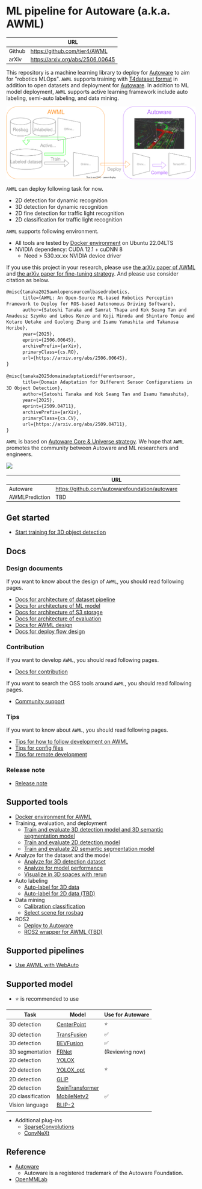 # ML pipeline for Autoware (a.k.a. AWML)

|        | URL                              |
| ------ | -------------------------------- |
| Github | https://github.com/tier4/AWML    |
| arXiv  | https://arxiv.org/abs/2506.00645 |

This repository is a machine learning library to deploy for [Autoware](https://github.com/autowarefoundation/autoware) to aim for "robotics MLOps".
`AWML` supports training with [T4dataset format](https://github.com/tier4/tier4_perception_dataset) in addition to open datasets and deployment for [Autoware](https://github.com/autowarefoundation/autoware).
In addition to ML model deployment, `AWML` supports active learning framework include auto labeling, semi-auto labeling, and data mining.

![](/docs/fig/AWML.drawio.svg)

`AWML` can deploy following task for now.

- 2D detection for dynamic recognition
- 3D detection for dynamic recognition
- 2D fine detection for traffic light recognition
- 2D classification for traffic light recognition

`AWML` supports following environment.

- All tools are tested by [Docker environment](Dockerfile) on Ubuntu 22.04LTS
- NVIDIA dependency: CUDA 12.1 + cuDNN 8
  - Need > 530.xx.xx NVIDIA device driver

If you use this project in your research, please use [the arXiv paper of AWML](https://arxiv.org/abs/2506.00645) and [the arXiv paper for fine-tuning strategy](https://arxiv.org/abs/2509.04711).
And please use consider citation as below.

```
@misc{tanaka2025awmlopensourcemlbasedrobotics,
      title={AWML: An Open-Source ML-based Robotics Perception Framework to Deploy for ROS-based Autonomous Driving Software},
      author={Satoshi Tanaka and Samrat Thapa and Kok Seang Tan and Amadeusz Szymko and Lobos Kenzo and Koji Minoda and Shintaro Tomie and Kotaro Uetake and Guolong Zhang and Isamu Yamashita and Takamasa Horibe},
      year={2025},
      eprint={2506.00645},
      archivePrefix={arXiv},
      primaryClass={cs.RO},
      url={https://arxiv.org/abs/2506.00645},
}

@misc{tanaka2025domainadaptationdifferentsensor,
      title={Domain Adaptation for Different Sensor Configurations in 3D Object Detection},
      author={Satoshi Tanaka and Kok Seang Tan and Isamu Yamashita},
      year={2025},
      eprint={2509.04711},
      archivePrefix={arXiv},
      primaryClass={cs.CV},
      url={https://arxiv.org/abs/2509.04711},
}
```

`AWML` is based on [Autoware Core & Universe strategy](https://autoware.org/autoware-overview/).
We hope that `AWML` promotes the community between Autoware and ML researchers and engineers.

![](/docs/fig/autoware_ml_community.drawio.svg)

|                | URL                                            |
| -------------- | ---------------------------------------------- |
| Autoware       | https://github.com/autowarefoundation/autoware |
| AWMLPrediction | TBD                                            |

## Get started

- [Start training for 3D object detection](/docs/tutorial/tutorial_detection_3d.md)

## Docs
### Design documents

If you want to know about the design of `AWML`, you should read following pages.

- [Docs for architecture of dataset pipeline](/docs/design/architecture_dataset.md)
- [Docs for architecture of ML model](/docs/design/architecture_model.md)
- [Docs for architecture of S3 storage](/docs/design/architecture_s3.md)
- [Docs for architecture of evaluation](/docs/design/architecture_evaluation.md)
- [Docs for AWML design](/docs/design/autoware_ml_design.md)
- [Docs for deploy flow design](/docs/design/deploy_pipeline_design.md)

### Contribution

If you want to develop `AWML`, you should read following pages.

- [Docs for contribution](/docs/contribution/contribution.md)

If you want to search the OSS tools around `AWML`, you should read following pages.

- [Community support](/docs/contribution/community_support.md)

### Tips

If you want to know about `AWML`, you should read following pages.

- [Tips for how to follow development on AWML](/docs/tips/how_to_follow.md)
- [Tips for config files](/docs/tips/config.md)
- [Tips for remote development](/docs/tips/remote_development.md)

### Release note

- [Release note](/docs/release_note/release_note.md)

## Supported tools

- [Docker environment for AWML](/tools/setting_environment/)
- Training, evaluation, and deployment
  - [Train and evaluate 3D detection model and 3D semantic segmentation model](/tools/detection3d/)
  - [Train and evaluate 2D detection model](/tools/detection2d/)
  - [Train and evaluate 2D semantic segmentation model](/tools/segmentation2d/)
- Analyze for the dataset and the model
  - [Analyze for 3D detection dataset](/tools/analysis_3d)
  - [Analyze for model performance](/tools/performance_tools/)
  - [Visualize in 3D spaces with rerun](/tools/rerun_visualization)
- Auto labeling
  - [Auto-label for 3D data](/tools/auto_labeling_3d/)
  - [Auto-label for 2D data (TBD)](/tools/auto_labeling_2d/)
- Data mining
  - [Calibration classification](/tools/calibration_classification/)
  - [Select scene for rosbag](/tools/scene_selector/)
- ROS2
  - [Deploy to Autoware](/tools/deploy_to_autoware/)
  - [ROS2 wrapper for AWML (TBD)](/tools/autoware_ml_ros2/)

## Supported pipelines

- [Use AWML with WebAuto](/pipelines/webauto/)

## Supported model

- :star: is recommended to use

| Task              | Model                                         | Use for Autoware   |
| ----------------- | --------------------------------------------- | ------------------ |
| 3D detection      | [CenterPoint](/projects/CenterPoint/)         | :star:             |
| 3D detection      | [TransFusion](/projects/TransFusion/)         | :white_check_mark: |
| 3D detection      | [BEVFusion](/projects/BEVFusion/)             | :white_check_mark: |
| 3D segmentation   | [FRNet](/projects/FRNet/)                     | (Reviewing now)    |
| 2D detection      | [YOLOX](/projects/YOLOX/)                     |                    |
| 2D detection      | [YOLOX_opt](/projects/YOLOX_opt/)             | :star:             |
| 2D detection      | [GLIP](/projects/GLIP/)                       |                    |
| 2D detection      | [SwinTransformer](/projects/SwinTransformer/) |                    |
| 2D classification | [MobileNetv2](/projects/MobileNetv2/)         | :white_check_mark: |
| Vision language   | [BLIP-2](/projects/BLIP-2/)                   |                    |
|                   |                                               |                    |

- Additional plug-ins
  - [SparseConvolutions](/projects/SparseConvolution/)
  - [ConvNeXt](/projects/ConvNeXt_PC/)

## Reference

- [Autoware](https://github.com/autowarefoundation/autoware)
  - Autoware is a registered trademark of the Autoware Foundation.
- [OpenMMLab](https://github.com/open-mmlab)
